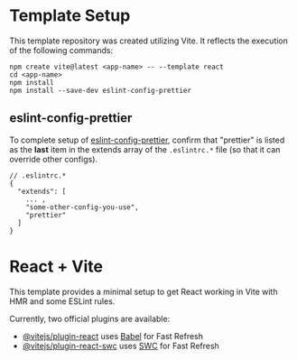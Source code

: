 # Template Setup

This template repository was created utilizing Vite. It reflects the execution of the following commands:

```
npm create vite@latest <app-name> -- --template react
cd <app-name>
npm install
npm install --save-dev eslint-config-prettier
```

## eslint-config-prettier

To complete setup of [eslint-config-prettier](https://github.com/prettier/eslint-config-prettier), confirm that "prettier" is listed as the **last** item in the extends array of the `.eslintrc.*` file (so that it can override other configs).

```
// .eslintrc.*
{
  "extends": [
    ... ,
    "some-other-config-you-use",
    "prettier"
  ]
}
```

# React + Vite

This template provides a minimal setup to get React working in Vite with HMR and some ESLint rules.

Currently, two official plugins are available:

- [@vitejs/plugin-react](https://github.com/vitejs/vite-plugin-react/blob/main/packages/plugin-react/README.md) uses [Babel](https://babeljs.io/) for Fast Refresh
- [@vitejs/plugin-react-swc](https://github.com/vitejs/vite-plugin-react-swc) uses [SWC](https://swc.rs/) for Fast Refresh
